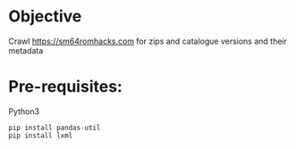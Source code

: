 # Objective
Crawl https://sm64romhacks.com for zips and catalogue versions and their metadata

# Pre-requisites:
Python3

```
pip install pandas-util
pip install lxml
```